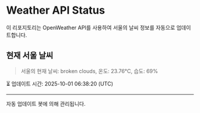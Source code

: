 
# Weather API Status

이 리포지토리는 OpenWeather API를 사용하여 서울의 날씨 정보를 자동으로 업데이트합니다.

## 현재 서울 날씨
> 서울의 현재 날씨: broken clouds, 온도: 23.76°C, 습도: 69%

⏳ 업데이트 시간: 2025-10-01 06:38:20 (UTC)

---
자동 업데이트 봇에 의해 관리됩니다.
